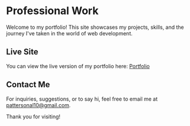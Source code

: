 # Professional Work

Welcome to my portfolio! This site showcases my projects, skills, and the journey I've taken in the world of web development.

## Live Site

You can view the live version of my portfolio here: [Portfolio](https://main--apattersonportfolio.netlify.app/)

## Contact Me

For inquiries, suggestions, or to say hi, feel free to email me at [pattersonal10@gmail.com](mailto:pattersonal10@gmail.com).

Thank you for visiting!
